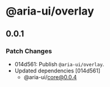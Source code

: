 # @aria-ui/overlay

## 0.0.1

### Patch Changes

- 014d561: Publish `@aria-ui/overlay`.
- Updated dependencies [014d561]
  - @aria-ui/core@0.0.4
